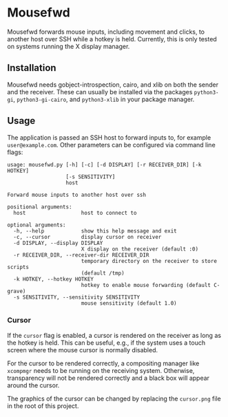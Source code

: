 # Mousefwd
Mousefwd forwards mouse inputs, including movement and clicks, to another host
over SSH while a hotkey is held. Currently, this is only tested on systems
running the X display manager.

## Installation
Mousefwd needs gobject-introspection, cairo, and xlib on both the sender and
the receiver. These can usually be installed via the packages `python3-gi`,
`python3-gi-cairo`, and `python3-xlib` in your package manager.

## Usage
The application is passed an SSH host to forward inputs to, for example
`user@example.com`. Other parameters can be configured via command line flags:

```
usage: mousefwd.py [-h] [-c] [-d DISPLAY] [-r RECEIVER_DIR] [-k HOTKEY]
                   [-s SENSITIVITY]
                   host

Forward mouse inputs to another host over ssh

positional arguments:
  host                  host to connect to

optional arguments:
  -h, --help            show this help message and exit
  -c, --cursor          display cursor on receiver
  -d DISPLAY, --display DISPLAY
                        X display on the receiver (default :0)
  -r RECEIVER_DIR, --receiver-dir RECEIVER_DIR
                        temporary directory on the receiver to store scripts
                        (default /tmp)
  -k HOTKEY, --hotkey HOTKEY
                        hotkey to enable mouse forwarding (default C-grave)
  -s SENSITIVITY, --sensitivity SENSITIVITY
                        mouse sensitivity (default 1.0)
```

### Cursor
If the `cursor` flag is enabled, a cursor is rendered on the receiver as long
as the hotkey is held. This can be useful, e.g., if the system uses a touch
screen where the mouse cursor is normally disabled.

For the cursor to be rendered correctly, a compositing manager like `xcompmgr`
needs to be running on the receiving system. Otherwise, transparency will not
be rendered correctly and a black box will appear around the cursor.

The graphics of the cursor can be changed by replacing the `cursor.png` file
in the root of this project.
